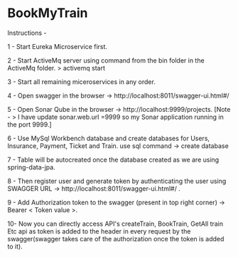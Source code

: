 # BookMyTrain

Instructions -

1 - Start Eureka Microservice first.

2 - Start ActiveMq server using command from the bin folder in the ActiveMq folder. > activemq start

3 - Start all remaining miceroservices in any order.

4 - Open swagger in the browser -> http://localhost:8011/swagger-ui.html#/

5 - Open Sonar Qube in the browser -> http://localhost:9999/projects. [Note - > I have update sonar.web.url =9999 so my Sonar application running in the port 9999.]

6 - Use MySql Workbench database and create databases for Users, Insurance, Payment, Ticket and Train.
          use sql command -> create database <database name>

7 - Table will be autocreated once the database created as we are using spring-data-jpa.

8 - Then register user and generate token by authenticating the user using SWAGGER URL -> http://localhost:8011/swagger-ui.html#/ .

9 - Add Authorization token to the swagger (present in top right corner) -> Bearer < Token value >.

10- Now you can directly access API's createTrain, BookTrain, GetAll train Etc api as token is added to the header in every request by the swagger(swagger takes care
    of the authorization once the token is added to it).
